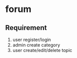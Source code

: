 # forum

## Requirement
1. user register/login
2. admin create category
3. user create/edit/delete topic